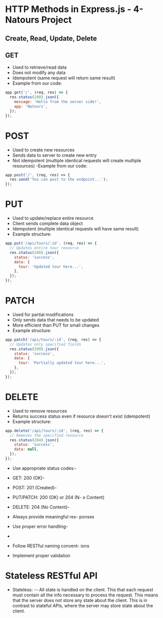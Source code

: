 # HTTP Methods in Express.js - 4-Natours Project

## Create, Read, Update, Delete

## GET

- Used to retrieve/read data
- Does not modify any data
- Idempotent (same request will return same result)
- Example from our code:

```javascript
app.get('/', (req, res) => {
  res.status(200).json({
    message: 'Hello from the server side!',
    app: 'Natours',
  });
});
```

# POST

- Used to create new resources
- Sends data to server to create new entry
- Not idempotent (multiple identical requests will create multiple resources)
  -Example from our code:

```js
app.post('/', (req, res) => {
  res.send('You can post to the endpoint...');
});
```

# PUT

- Used to update/replace entire resource
- Client sends complete data object
- Idempotent (multiple identical requests will have same result)
- Example structure:

```js
app.put('/api/tours/:id', (req, res) => {
  // Updates entire tour resource
  res.status(200).json({
    status: 'success',
    data: {
      tour: 'Updated tour here...',
    },
  });
});
```

# PATCH

- Used for partial modifications
- Only sends data that needs to be updated
- More efficient than PUT for small changes
- Example structure:

```js
app.patch('/api/tours/:id', (req, res) => {
  // Updates only specified fields
  res.status(200).json({
    status: 'success',
    data: {
      tour: 'Partially updated tour here...',
    },
  });
});
```

# DELETE

- Used to remove resources
- Returns success status even if resource doesn't exist (idempotent)
- Example structure:

```js
app.delete('/api/tours/:id', (req, res) => {
  // Removes the specified resource
  res.status(204).json({
    status: 'success',
    data: null,
  });
});
```

- Use appropriate status codes:-

- GET: 200 (OK)-
- POST: 201 (Created)-
- PUT/PATCH: 200 (OK) or 204 (N- o Content)
- DELETE: 204 (No Content)-
- Always provide meaningful res- ponses

- Use proper error handling-
-
- Follow RESTful naming convent- ions

- Implement proper validation

# Stateless RESTful API

- Stateless:
  -- All state is handled on the client. This that each request must contain all the info necessary to process the request. This means that the server does not store any state about the client. This is in contrast to stateful APIs, where the server may store state about the client.
